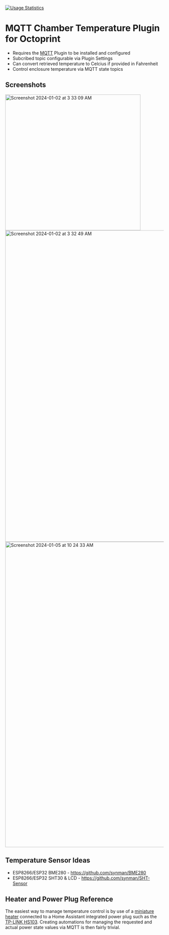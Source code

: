 [![Usage Statistics](https://github.com/synman/OctoPluginStats/actions/workflows/get-data.yaml/badge.svg)](https://synman.github.io/OctoPluginStats/#bettergrblsupportContainer)
# MQTT Chamber Temperature Plugin for Octoprint
 
* Requires the [MQTT](https://plugins.octoprint.org/plugins/mqtt/) Plugin to be installed and configured
* Subcribed topic configurable via Plugin Settings
* Can convert retrieved temperature to Celcius if provided in Fahrenheit
* Control enclosure temperature via MQTT state topics

## Screenshots

<img width="430" alt="Screenshot 2024-01-02 at 3 33 09 AM" src="https://github.com/synman/OctoPrint-MqttChamberTemperature/assets/1299716/f483b6dc-27bd-4d91-a873-d530db5e4fd8">
 
<img width="986" alt="Screenshot 2024-01-02 at 3 32 49 AM" src="https://github.com/synman/OctoPrint-MqttChamberTemperature/assets/1299716/1d2d5f69-cae6-4d78-824b-feabee421490">

<img width="967" alt="Screenshot 2024-01-05 at 10 24 33 AM" src="https://github.com/synman/OctoPrint-MqttChamberTemperature/assets/1299716/420e3b8d-e6a8-4c6a-a408-a9aec3a13c12">

## Temperature Sensor Ideas

* ESP8266/ESP32 BME280 - https://github.com/synman/BME280
* ESP8266/ESP32 SHT30 & LCD - https://github.com/synman/SHT-Sensor

## Heater and Power Plug Reference

The easiest way to manage temperature control is by use of a [miniature heater](https://www.amazon.com/dp/B07573FKSG) connected to a Home Assistant integrated power plug such as the [TP-LINK HS103](https://www.tp-link.com/us/home-networking/smart-plug/hs103/).  Creating automations for managing the requested and actual power state values via MQTT is then fairly trivial.
